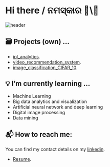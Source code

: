 # Hi there / ନମସ୍କାର   👋\🙏
![header](https://mukesh16.github.io/mukesh16/)

## 🗃️ Projects (own) ...
- [ipl_analytics](https://github.com/mukesh16/MTech/tree/ipl_analytics).
- [video_recommendation_system](https://github.com/mukesh16/MTech/tree/main/video_recommendation_system).
- [image_classification_CIFAR_10](https://github.com/mukesh16/MTech/tree/main/image_classification_CIFAR_10).

## 💡 I’m currently learning ...
- Machine Learning
- Big data analytics and visualization
- Artificial neural network and deep learning
- Digital image processing
- Data mining

## 📬 How to reach me:
You can find my contact details on my [linkedin](https://www.linkedin.com/in/mukesh-kumar-sahu/).
- [Resume](https://github.com/mukesh16/mukesh16/blob/resume/Mukesh's%20Resume_.pdf).
